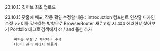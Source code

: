 23.10.13
    깃허브 최초 업로드

23.10.15
    닷홈에 배포, 작동 확인
    수정할 내용 : 
        Introduction 컴포넌트 인삿말 디자인 수정
            >> 이름 강조하는 방향으로
        BrowserRouter 새로고침 시 404 에러현상 찾아보기
        Portfolio 태그로 검색에서 or / and 옵션 추가

        파비콘 수정 / 메타태그 추가
        데이터 관리 페이지 만들기


    